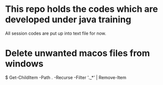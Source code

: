 # This repo holds the codes which are developed under java training
All session codes are put up into text file for now.


# Delete unwanted macos files from windows

$ Get-ChildItem -Path . -Recurse -Filter '._*' | Remove-Item
